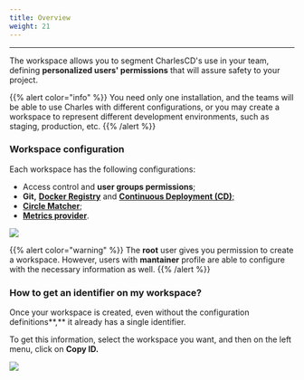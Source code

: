 ```yaml
---
title: Overview
weight: 21
---
```


---

The workspace allows you to segment CharlesCD's use in your team, defining **personalized users' permissions** that will assure safety to your project.

{{% alert color="info" %}}
You need only one installation, and the teams will be able to use Charles with different configurations, or you may create a workspace to represent different development environments, such as staging, production, etc.
{{% /alert %}}

### Workspace configuration

Each workspace has the following configurations:

* Access control and **user groups permissions**;
* **Git,** [**Docker Registry**](https://docs.charlescd.io/get-started/defining-a-workspace/docker-registry) and [**Continuous Deployment \(CD\)**;](https://docs.charlescd.io/reference/cd-configuration)
* [**Circle Matcher**](https://docs.charlescd.io/reference/circle-matcher);
* [**Metrics provider**](https://docs.charlescd.io/reference/metrics). 

![](//defining-workspace%20%281%29.png)

{{% alert color="warning" %}}
The **root** user gives you permission to create a workspace. However, users with **mantainer** profile are able to configure with the necessary information as well.
{{% /alert %}}

### How to get an identifier on my workspace?  <a id="como-obter-o-identificador-do-meu-workspace"></a>

Once your workspace is created, even without the configuration definitions**,** it already has a single identifier. 

To get this information, select the workspace you want, and then on the left menu, click on **Copy ID.**

![](//workspace_copyid%20%282%29.gif)
